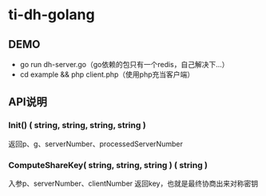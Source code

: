 # ti-dh-golang
## DEMO
- go run dh-server.go（go依赖的包只有一个redis，自己解决下...）
- cd example && php client.php（使用php充当客户端）

## API说明
### Init() ( string, string, string, string )
返回p、g、serverNumber、processedServerNumber

### ComputeShareKey( string, string, string ) ( string )
入参p、serverNumber、clientNumber
返回key，也就是最终协商出来对称密钥
